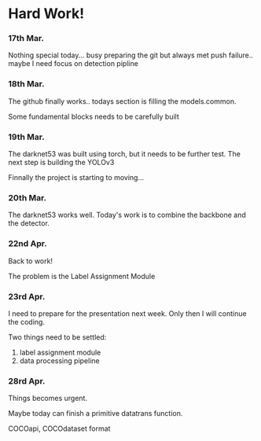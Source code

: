 # Hard Work!
### 17th Mar.
Nothing special today... busy preparing the git but always met push failure..
maybe I need focus on detection pipline
### 18th Mar.
The github finally works.. todays section is filling the models.common. 

Some fundamental blocks needs to be carefully built
### 19th Mar.
The darknet53 was built using torch, but it needs to be further test. The next step is building the YOLOv3

Finnally the project is starting to moving...
### 20th Mar.
The darknet53 works well. Today's work is to combine the backbone and the detector.

### 22nd Apr.
Back to work!

The problem is the Label Assignment Module

### 23rd Apr.
I need to prepare for the presentation next week. Only then I will continue the coding.

Two things need to be settled:
1. label assignment module
2. data processing pipeline

### 28rd Apr.
Things becomes urgent.

Maybe today can finish a primitive datatrans function.

COCOapi, COCOdataset format
